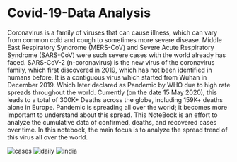 # Covid-19-Data Analysis

Coronavirus is a family of viruses that can cause illness, which can vary from common cold and cough to sometimes more severe disease. Middle East Respiratory Syndrome (MERS-CoV) and Severe Acute Respiratory Syndrome (SARS-CoV) were such severe cases with the world already has faced.
SARS-CoV-2 (n-coronavirus) is the new virus of the coronavirus family, which first discovered in 2019, which has not been identified in humans before. It is a contiguous virus which started from Wuhan in December 2019. Which later declared as Pandemic by WHO due to high rate spreads throughout the world. Currently (on the date 15 May 2020), this leads to a total of 300K+ Deaths across the globe, including 159K+ deaths alone in Europe.
Pandemic is spreading all over the world; it becomes more important to understand about this spread. This NoteBook is an effort to analyze the cumulative data of confirmed, deaths, and recovered cases over time. In this notebook, the main focus is to analyze the spread trend of this virus all over the world.


![cases](https://user-images.githubusercontent.com/33252532/83062147-d1d46280-a07b-11ea-8e14-4105fad38735.png)
![daily](https://user-images.githubusercontent.com/33252532/83062163-d6991680-a07b-11ea-986b-91ea1e50fee0.png)
![india](https://user-images.githubusercontent.com/33252532/83062173-d862da00-a07b-11ea-8664-ee9afe29c23c.png)
